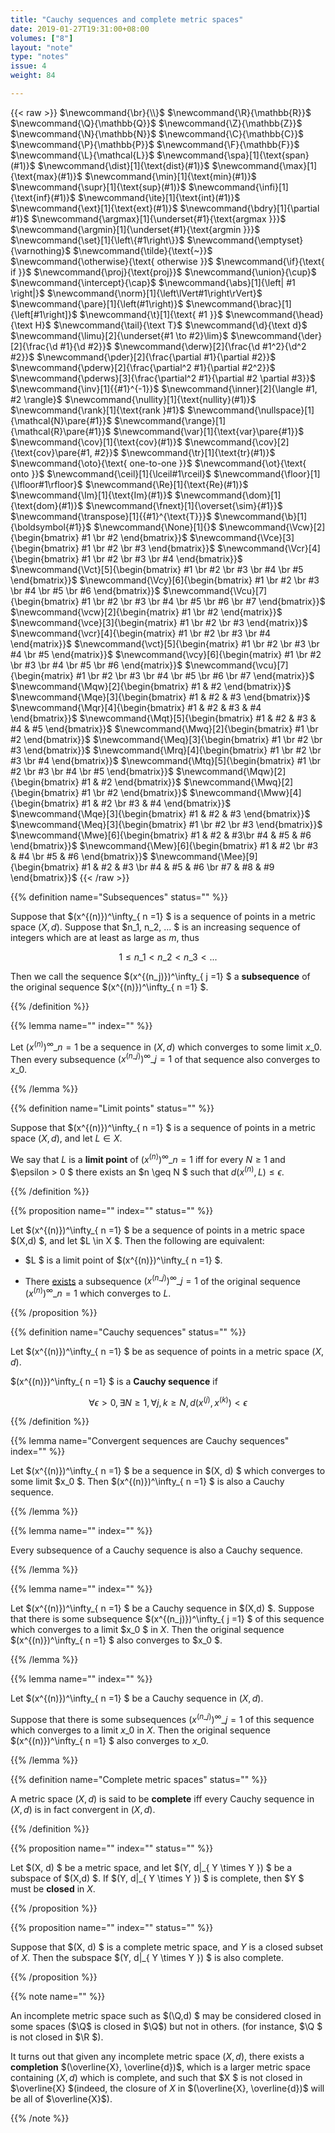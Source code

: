 ```yaml
---
title: "Cauchy sequences and complete metric spaces"
date: 2019-01-27T19:31:00+08:00
volumes: ["8"]
layout: "note"
type: "notes"
issue: 4
weight: 84

---
```


<!--more-->

<div class="latex-macros">
  {{< raw >}}
    $\newcommand{\br}{\\}$
    $\newcommand{\R}{\mathbb{R}}$
    $\newcommand{\Q}{\mathbb{Q}}$
    $\newcommand{\Z}{\mathbb{Z}}$
    $\newcommand{\N}{\mathbb{N}}$
    $\newcommand{\C}{\mathbb{C}}$
    $\newcommand{\P}{\mathbb{P}}$
    $\newcommand{\F}{\mathbb{F}}$
    $\newcommand{\L}{\mathcal{L}}$
    $\newcommand{\spa}[1]{\text{span}(#1)}$
    $\newcommand{\dist}[1]{\text{dist}(#1)}$
    $\newcommand{\max}[1]{\text{max}(#1)}$
    $\newcommand{\min}[1]{\text{min}(#1)}$
    $\newcommand{\supr}[1]{\text{sup}(#1)}$
    $\newcommand{\infi}[1]{\text{inf}(#1)}$
    $\newcommand{\ite}[1]{\text{int}(#1)}$
    $\newcommand{\ext}[1]{\text{ext}(#1)}$
    $\newcommand{\bdry}[1]{\partial #1}$
    $\newcommand{\argmax}[1]{\underset{#1}{\text{argmax }}}$
    $\newcommand{\argmin}[1]{\underset{#1}{\text{argmin }}}$
    $\newcommand{\set}[1]{\left\{#1\right\}}$
    $\newcommand{\emptyset}{\varnothing}$
    $\newcommand{\tilde}{\text{~}}$
    $\newcommand{\otherwise}{\text{ otherwise }}$
    $\newcommand{\if}{\text{ if }}$
    $\newcommand{\proj}{\text{proj}}$
    $\newcommand{\union}{\cup}$
    $\newcommand{\intercept}{\cap}$
    $\newcommand{\abs}[1]{\left| #1 \right|}$
    $\newcommand{\norm}[1]{\left\lVert#1\right\rVert}$
    $\newcommand{\pare}[1]{\left(#1\right)}$
    $\newcommand{\brac}[1]{\left[#1\right]}$
    $\newcommand{\t}[1]{\text{ #1 }}$
    $\newcommand{\head}{\text H}$
    $\newcommand{\tail}{\text T}$
    $\newcommand{\d}{\text d}$
    $\newcommand{\limu}[2]{\underset{#1 \to #2}\lim}$
    $\newcommand{\der}[2]{\frac{\d #1}{\d #2}}$
    $\newcommand{\derw}[2]{\frac{\d #1^2}{\d^2 #2}}$
    $\newcommand{\pder}[2]{\frac{\partial #1}{\partial #2}}$
    $\newcommand{\pderw}[2]{\frac{\partial^2 #1}{\partial #2^2}}$
    $\newcommand{\pderws}[3]{\frac{\partial^2 #1}{\partial #2 \partial #3}}$
    $\newcommand{\inv}[1]{{#1}^{-1}}$
    $\newcommand{\inner}[2]{\langle #1, #2 \rangle}$
    $\newcommand{\nullity}[1]{\text{nullity}(#1)}$
    $\newcommand{\rank}[1]{\text{rank }#1}$
    $\newcommand{\nullspace}[1]{\mathcal{N}\pare{#1}}$
    $\newcommand{\range}[1]{\mathcal{R}\pare{#1}}$
    $\newcommand{\var}[1]{\text{var}\pare{#1}}$
    $\newcommand{\cov}[1]{\text{cov}(#1)}$
    $\newcommand{\cov}[2]{\text{cov}\pare{#1, #2}}$
    $\newcommand{\tr}[1]{\text{tr}(#1)}$
    $\newcommand{\oto}{\text{ one-to-one }}$
    $\newcommand{\ot}{\text{ onto }}$
    $\newcommand{\ceil}[1]{\lceil#1\rceil}$
    $\newcommand{\floor}[1]{\lfloor#1\rfloor}$
    $\newcommand{\Re}[1]{\text{Re}(#1)}$
    $\newcommand{\Im}[1]{\text{Im}(#1)}$
    $\newcommand{\dom}[1]{\text{dom}(#1)}$
    $\newcommand{\fnext}[1]{\overset{\sim}{#1}}$
    $\newcommand{\transpose}[1]{{#1}^{\text{T}}}$
    $\newcommand{\b}[1]{\boldsymbol{#1}}$
    $\newcommand{\None}[1]{}$
    $\newcommand{\Vcw}[2]{\begin{bmatrix} #1 \br #2 \end{bmatrix}}$
    $\newcommand{\Vce}[3]{\begin{bmatrix} #1 \br #2 \br #3 \end{bmatrix}}$
    $\newcommand{\Vcr}[4]{\begin{bmatrix} #1 \br #2 \br #3 \br #4 \end{bmatrix}}$
    $\newcommand{\Vct}[5]{\begin{bmatrix} #1 \br #2 \br #3 \br #4 \br #5 \end{bmatrix}}$
    $\newcommand{\Vcy}[6]{\begin{bmatrix} #1 \br #2 \br #3 \br #4 \br #5 \br #6 \end{bmatrix}}$
    $\newcommand{\Vcu}[7]{\begin{bmatrix} #1 \br #2 \br #3 \br #4 \br #5 \br #6 \br #7 \end{bmatrix}}$
    $\newcommand{\vcw}[2]{\begin{matrix} #1 \br #2 \end{matrix}}$
    $\newcommand{\vce}[3]{\begin{matrix} #1 \br #2 \br #3 \end{matrix}}$
    $\newcommand{\vcr}[4]{\begin{matrix} #1 \br #2 \br #3 \br #4 \end{matrix}}$
    $\newcommand{\vct}[5]{\begin{matrix} #1 \br #2 \br #3 \br #4 \br #5 \end{matrix}}$
    $\newcommand{\vcy}[6]{\begin{matrix} #1 \br #2 \br #3 \br #4 \br #5 \br #6 \end{matrix}}$
    $\newcommand{\vcu}[7]{\begin{matrix} #1 \br #2 \br #3 \br #4 \br #5 \br #6 \br #7 \end{matrix}}$
    $\newcommand{\Mqw}[2]{\begin{bmatrix} #1 & #2 \end{bmatrix}}$
    $\newcommand{\Mqe}[3]{\begin{bmatrix} #1 & #2 & #3 \end{bmatrix}}$
    $\newcommand{\Mqr}[4]{\begin{bmatrix} #1 & #2 & #3 & #4 \end{bmatrix}}$
    $\newcommand{\Mqt}[5]{\begin{bmatrix} #1 & #2 & #3 & #4 & #5 \end{bmatrix}}$
    $\newcommand{\Mwq}[2]{\begin{bmatrix} #1 \br #2 \end{bmatrix}}$
    $\newcommand{\Meq}[3]{\begin{bmatrix} #1 \br #2 \br #3 \end{bmatrix}}$
    $\newcommand{\Mrq}[4]{\begin{bmatrix} #1 \br #2 \br #3 \br #4 \end{bmatrix}}$
    $\newcommand{\Mtq}[5]{\begin{bmatrix} #1 \br #2 \br #3 \br #4 \br #5 \end{bmatrix}}$
    $\newcommand{\Mqw}[2]{\begin{bmatrix} #1 & #2 \end{bmatrix}}$
    $\newcommand{\Mwq}[2]{\begin{bmatrix} #1 \br #2 \end{bmatrix}}$
    $\newcommand{\Mww}[4]{\begin{bmatrix} #1 & #2 \br #3 & #4 \end{bmatrix}}$
    $\newcommand{\Mqe}[3]{\begin{bmatrix} #1 & #2 & #3 \end{bmatrix}}$
    $\newcommand{\Meq}[3]{\begin{bmatrix} #1 \br #2 \br #3 \end{bmatrix}}$
    $\newcommand{\Mwe}[6]{\begin{bmatrix} #1 & #2 & #3\br #4 & #5 & #6 \end{bmatrix}}$
    $\newcommand{\Mew}[6]{\begin{bmatrix} #1 & #2 \br #3 & #4 \br #5 & #6 \end{bmatrix}}$
    $\newcommand{\Mee}[9]{\begin{bmatrix} #1 & #2 & #3 \br #4 & #5 & #6 \br #7 & #8 & #9 \end{bmatrix}}$
  {{< /raw >}}
</div>

{{% definition name="Subsequences" status="" %}}

Suppose that $(x^{(n)})^\infty\_{ n =1} $ is a sequence of points in a metric space $(X, d)$. Suppose that $n\_1, n\_2, ... $ is an increasing sequence of integers which are at least as large as $m$, thus

$$1 \leq n\_1 < n\_2 < n\_3 < ... $$

Then we call the sequence $(x^{(n\_j)})^\infty\_{ j =1} $ a **subsequence** of the original sequence $(x^{(n)})^\infty\_{ n =1} $.

{{% /definition %}}

{{% lemma name="" index="" %}}

Let $(x^{(n)})^\infty\_{ n =1}$ be a sequence in $(X, d)$ which converges to some limit $x\_0$. Then every subsequence $(x^{(n\_j)})^\infty\_{ j=1}$ of that sequence also converges to $x\_0$.

{{% /lemma %}}

{{% definition name="Limit points" status="" %}}

Suppose that $(x^{(n)})^\infty\_{ n =1} $ is a sequence of points in a metric space $(X, d)$, and let $L \in X$.

We say that $L$ is a **limit point** of $(x^{(n)})^\infty\_{n=1}$ iff for every $N \geq 1$ and $\epsilon > 0 $ there exists an $n \geq N $ such that $d(x^{(n)}, L) \leq \epsilon$.

{{% /definition %}}

{{% proposition name="" index="" status="" %}}

Let $(x^{(n)})^\infty\_{ n =1} $ be a sequence of points in a metric space $(X,d) $, and let $L \in X $. Then the following are equivalent:

- $L $ is a limit point of $(x^{(n)})^\infty\_{ n =1} $.

- There <u>exists</u> a subsequence $(x^{(n\_j)})^\infty\_{j=1}$ of the original sequence $(x^{(n)})^\infty\_{ n =1}$ which converges to $L$.

{{% /proposition %}}

{{% definition name="Cauchy sequences" status="" %}}

Let $(x^{(n)})^\infty\_{ n =1} $ be as sequence of points in a metric space $(X, d)$.

$(x^{(n)})^\infty\_{ n =1} $ is a **Cauchy sequence** if

$$\forall \epsilon >0, \exists N \geq 1, \forall j, k \geq N, d(x^{(j)}, x^{(k)}) < \epsilon $$

{{% /definition %}}

{{% lemma name="Convergent sequences are Cauchy sequences" index="" %}}

Let $(x^{(n)})^\infty\_{ n =1} $ be a sequence in $(X, d) $ which converges to some limit $x\_0 $. Then $(x^{(n)})^\infty\_{ n =1} $ is also a Cauchy sequence.

{{% /lemma %}}

{{% lemma name="" index="" %}}

Every subsequence of a Cauchy sequence is also a Cauchy sequence.

{{% /lemma %}}

{{% lemma name="" index="" %}}

Let $(x^{(n)})^\infty\_{ n =1} $ be a Cauchy sequence in $(X,d) $. Suppose that there is some subsequence $(x^{(n\_j)})^\infty\_{ j  =1} $ of this sequence which converges to a limit $x\_0 $ in $X$. Then the original sequence $(x^{(n)})^\infty\_{ n =1} $ also converges to $x\_0 $.

{{% /lemma %}}

{{% lemma name="" index="" %}}

Let $(x^{(n)})^\infty\_{ n =1} $ be a Cauchy sequence in $(X,d)$.

Suppose that there is some subsequences $(x^{(n\_j)})^\infty\_{ j =1}$ of this sequence which converges to a limit $x\_0$ in $X$. Then the original sequence $(x^{(n)})^\infty\_{ n =1} $ also converges to $x\_0$.

{{% /lemma %}}

{{% definition name="Complete metric spaces" status="" %}}

A metric space $(X,d)$ is said to be **complete** iff every Cauchy sequence in $(X,d)$ is in fact convergent in $(X,d)$.

{{% /definition %}}

{{% proposition name="" index="" status="" %}}

Let $(X, d) $ be a metric space, and let $(Y, d|\_{ Y \times Y }) $ be a subspace of $(X,d) $. If $(Y, d|\_{ Y \times Y }) $ is complete, then $Y $ must be **closed** in $X$.

{{% /proposition %}}

{{% proposition name="" index="" status="" %}}

Suppose that $(X, d) $ is a complete metric space, and $Y$ is a closed subset of $X$. Then the subspace $(Y, d|\_{ Y \times Y }) $ is also complete.

{{% /proposition %}}

{{% note name="" %}}

An incomplete metric space such as $(\Q,d) $ may be considered closed in some spaces ($\Q$ is closed in $\Q$) but not in others. (for instance, $\Q $ is not closed in $\R $).

It turns out that given any incomplete metric space $(X,d)$, there exists a **completion** $(\overline{X}, \overline{d})$, which is a larger metric space containing $(X,d)$ which is complete, and such that $X $ is not closed in $\overline{X} $(indeed, the closure of $X$ in $(\overline{X}, \overline{d})$ will be all of $\overline{X}$).

{{% /note %}}

